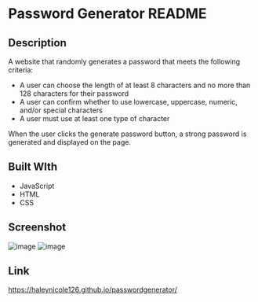 # Password Generator README

## Description
A website that randomly generates a password that meets the following criteria:
* A user can choose the length of at least 8 characters and no more than 128 characters for their password
* A user can confirm whether to use lowercase, uppercase, numeric, and/or special characters
* A user must use at least one type of character

When the user clicks the generate password button, a strong password is generated and displayed on the page. 

## Built WIth
* JavaScript
* HTML
* CSS

## Screenshot
![image](https://user-images.githubusercontent.com/94570754/148720281-fdd8eff1-d322-4d56-b2ec-a5e010b39aa5.png)
![image](https://user-images.githubusercontent.com/94570754/148720299-6c470de3-9a1d-4998-a0d2-e15200f7dc12.png)


## Link
https://haleynicole126.github.io/passwordgenerator/
